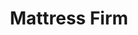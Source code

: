 ---
title: "Mattress Firm"
url: /colorado-springs/mattress-firm-north-academy-boulevard/
shop: bed
---